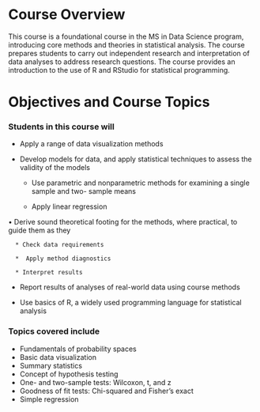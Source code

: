 # Course Overview
This course is a foundational course in the MS in Data Science program, introducing core methods
and theories in statistical analysis. The course prepares students to carry out independent research
and interpretation of data analyses to address research questions. The course provides an
introduction to the use of R and RStudio for statistical programming.


# Objectives and Course Topics

### Students in this course will
  - Apply a range of data visualization methods
    
  - Develop models for data, and apply statistical techniques to assess the validity of the
models

      * Use parametric and nonparametric methods for examining a single sample and two-
sample means

      * Apply linear regression
  
  • Derive sound theoretical footing for the methods, where practical, to guide them as they

      * Check data requirements
      
      *  Apply method diagnostics
      
      * Interpret results
      
  - Report results of analyses of real-world data using course methods
    
  - Use basics of R, a widely used programming language for statistical analysis
    
### Topics covered include

  - Fundamentals of probability spaces
  - Basic data visualization
  - Summary statistics
  - Concept of hypothesis testing
  - One- and two-sample tests: Wilcoxon, t, and z
  - Goodness of fit tests: Chi-squared and Fisher’s exact
  - Simple regression
